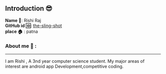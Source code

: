 ## Introduction :sunglasses:
**Name :name_badge:**:     Rishi Raj
<br>
**GitHub id :id:**: [the-sling-shot](https://github.com/akatsuki619)
<br>
**place :house:** : patna
### About me :boy: :
---
I am Rishi , A 3nd year computer science student.
My major areas of interest are android app Development,competitive coding.
